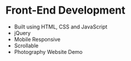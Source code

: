 # Front-End Development
- Built using HTML, CSS and JavaScript
- jQuery
- Mobile Responsive
- Scrollable
- Photography Website Demo
